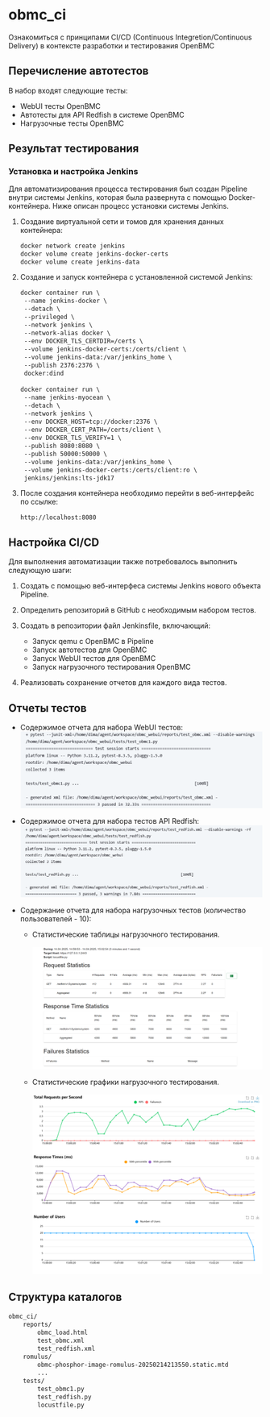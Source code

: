 # obmc_ci
Ознакомиться с принципами CI/CD (Continuous Integretion/Continuous Delivery) в контексте разработки и тестирования OpenBMC

## Перечисление автотестов
В набор входят следующие тесты:
- WebUI тесты OpenBMC
- Автотесты для API Redfish в системе OpenBMC
- Нагрузочные тесты OpenBMC

## Результат тестирования

### Установка и настройка Jenkins

Для автоматизирования процесса тестирования был создан Pipeline внутри системы Jenkins, которая была развернута с помощью Docker-контейнера.
Ниже описан процесс установки системы Jenkins.

1. Создание виртуальной сети и томов для хранения данных контейнера:
   ```
   docker network create jenkins
   docker volume create jenkins-docker-certs
   docker volume create jenkins-data
   ```
   
2. Создание и запуск контейнера с установленной системой Jenkins:
   ```
   docker container run \
    --name jenkins-docker \
    --detach \
    --privileged \
    --network jenkins \
    --network-alias docker \
    --env DOCKER_TLS_CERTDIR=/certs \
    --volume jenkins-docker-certs:/certs/client \
    --volume jenkins-data:/var/jenkins_home \
    --publish 2376:2376 \
    docker:dind

   docker container run \
    --name jenkins-myocean \
    --detach \
    --network jenkins \
    --env DOCKER_HOST=tcp://docker:2376 \
    --env DOCKER_CERT_PATH=/certs/client \
    --env DOCKER_TLS_VERIFY=1 \
    --publish 8080:8080 \
    --publish 50000:50000 \
    --volume jenkins-data:/var/jenkins_home \
    --volume jenkins-docker-certs:/certs/client:ro \
    jenkins/jenkins:lts-jdk17
   ```
   
3. После создания контейнера необходимо перейти в веб-интерфейс по ссылке:
   ```
   http://localhost:8080
   ```

## Настройка CI/CD
Для выполнения автоматизации также потребовалось выполнить следующую шаги:

1. Создать с помощью веб-интерфеса системы Jenkins нового объекта Pipeline.
   
2. Определить репозиторий в GitHub с необходимым набором тестов.
   
3. Создать в репозитории файл Jenkinsfile, включающий:
   - Запуск qemu с OpenBMC в Pipeline
   - Запуск автотестов для OpenBMC
   - Запуск WebUI тестов для OpenBMC
   - Запуск нагрузочного тестирования OpenBMC
   
4. Реализовать сохранение отчетов для каждого вида тестов.  

## Отчеты тестов

- Содержимое отчета для набора WebUI тестов:
   ![test_redfish_run](https://github.com/Doom-ux/obmc_ci/blob/media/media/Output_test_obmc1.png)
  
- Содержимое отчета для набора тестов API Redfish:
   ![test_redfish_run](https://github.com/Doom-ux/obmc_ci/blob/media/media/Output_test_redfish.png)
  
- Содержание отчета для набора нагрузочных тестов (количество пользователей - 10):
  - Статистические таблицы нагрузочного тестирования.
    <br><br>
    ![test_redfish_run](https://github.com/Doom-ux/obmc_ci/blob/media/media/obmc_load_tabs.png)
    
  - Статистические графики нагрузочного тестирования.
    <br><br>
    ![test_redfish_run](https://github.com/Doom-ux/obmc_ci/blob/media/media/obmc_load_charts.png)


## Структура каталогов

```
obmc_ci/
    reports/
        obmc_load.html
        test_obmc.xml
        test_redfish.xml
    romulus/
        obmc-phosphor-image-romulus-20250214213550.static.mtd
        ...
    tests/
        test_obmc1.py
        test_redfish.py
        locustfile.py
```
  

